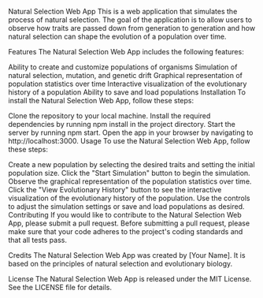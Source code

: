 Natural Selection Web App
This is a web application that simulates the process of natural selection. The goal of the application is to allow users to observe how traits are passed down from generation to generation and how natural selection can shape the evolution of a population over time.

Features
The Natural Selection Web App includes the following features:

Ability to create and customize populations of organisms
Simulation of natural selection, mutation, and genetic drift
Graphical representation of population statistics over time
Interactive visualization of the evolutionary history of a population
Ability to save and load populations
Installation
To install the Natural Selection Web App, follow these steps:

Clone the repository to your local machine.
Install the required dependencies by running npm install in the project directory.
Start the server by running npm start.
Open the app in your browser by navigating to http://localhost:3000.
Usage
To use the Natural Selection Web App, follow these steps:

Create a new population by selecting the desired traits and setting the initial population size.
Click the "Start Simulation" button to begin the simulation.
Observe the graphical representation of the population statistics over time.
Click the "View Evolutionary History" button to see the interactive visualization of the evolutionary history of the population.
Use the controls to adjust the simulation settings or save and load populations as desired.
Contributing
If you would like to contribute to the Natural Selection Web App, please submit a pull request. Before submitting a pull request, please make sure that your code adheres to the project's coding standards and that all tests pass.

Credits
The Natural Selection Web App was created by [Your Name]. It is based on the principles of natural selection and evolutionary biology.

License
The Natural Selection Web App is released under the MIT License. See the LICENSE file for details.
